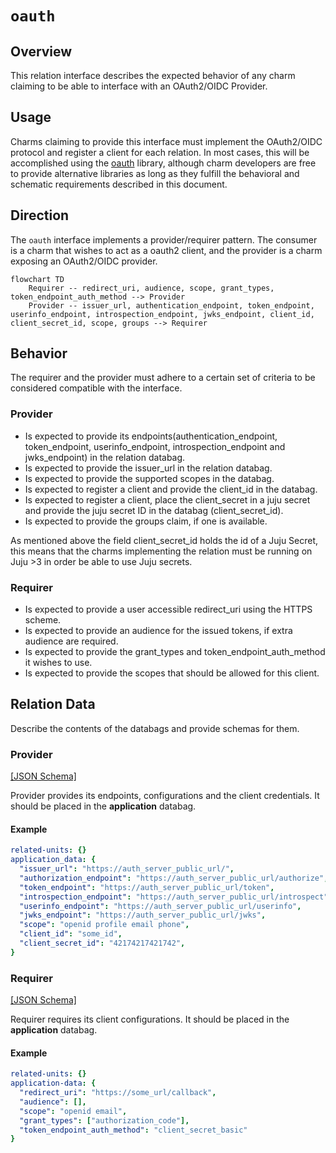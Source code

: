 # `oauth`

## Overview

This relation interface describes the expected behavior of any charm claiming to be able to interface with an OAuth2/OIDC Provider.

## Usage

Charms claiming to provide this interface must implement the OAuth2/OIDC protocol and register a client for each relation. In most cases, this will be accomplished using the [oauth](https://charmhub.io/hydra/libraries/oauth) library, although charm developers are free to provide alternative libraries as long as they fulfill the behavioral and schematic requirements described in this document.

## Direction

The `oauth` interface implements a provider/requirer pattern.
The consumer is a charm that wishes to act as a oauth2 client, and the provider is a charm exposing an OAuth2/OIDC provider.

```mermaid
flowchart TD
    Requirer -- redirect_uri, audience, scope, grant_types, token_endpoint_auth_method --> Provider
    Provider -- issuer_url, authentication_endpoint, token_endpoint, userinfo_endpoint, introspection_endpoint, jwks_endpoint, client_id, client_secret_id, scope, groups --> Requirer
```

## Behavior

The requirer and the provider must adhere to a certain set of criteria to be considered compatible with the interface.

### Provider

- Is expected to provide its endpoints(authentication_endpoint, token_endpoint, userinfo_endpoint, introspection_endpoint and jwks_endpoint) in the relation databag.
- Is expected to provide the issuer_url in the relation databag.
- Is expected to provide the supported scopes in the databag.
- Is expected to register a client and provide the client_id in the databag.
- Is expected to register a client, place the client_secret in a juju secret and provide the juju secret ID in the databag (client_secret_id).
- Is expected to provide the groups claim, if one is available.

As mentioned above the field client_secret_id holds the id of a Juju Secret, this means that the charms implementing the relation must be running on Juju >3 in order be able to use Juju secrets.

### Requirer

- Is expected to provide a user accessible redirect_uri using the HTTPS scheme.
- Is expected to provide an audience for the issued tokens, if extra audience are required.
- Is expected to provide the grant_types and token_endpoint_auth_method it wishes to use.
- Is expected to provide the scopes that should be allowed for this client.

## Relation Data

Describe the contents of the databags and provide schemas for them.

### Provider

[\[JSON Schema\]](./schemas/provider.json)

Provider provides its endpoints, configurations and the client credentials. It should be placed in the **application** databag.

#### Example

```yaml
related-units: {}
application_data: {
  "issuer_url": "https://auth_server_public_url/",
  "authorization_endpoint": "https://auth_server_public_url/authorize",
  "token_endpoint": "https://auth_server_public_url/token",
  "introspection_endpoint": "https://auth_server_public_url/introspect",
  "userinfo_endpoint": "https://auth_server_public_url/userinfo",
  "jwks_endpoint": "https://auth_server_public_url/jwks",
  "scope": "openid profile email phone",
  "client_id": "some_id",
  "client_secret_id": "42174217421742",
}
```

### Requirer

[\[JSON Schema\]](./schemas/requirer.json)

Requirer requires its client configurations. It should be placed in the **application** databag.

#### Example
```yaml
related-units: {}
application-data: {
  "redirect_uri": "https://some_url/callback",
  "audience": [],
  "scope": "openid email",
  "grant_types": ["authorization_code"],
  "token_endpoint_auth_method": "client_secret_basic"
}
```

